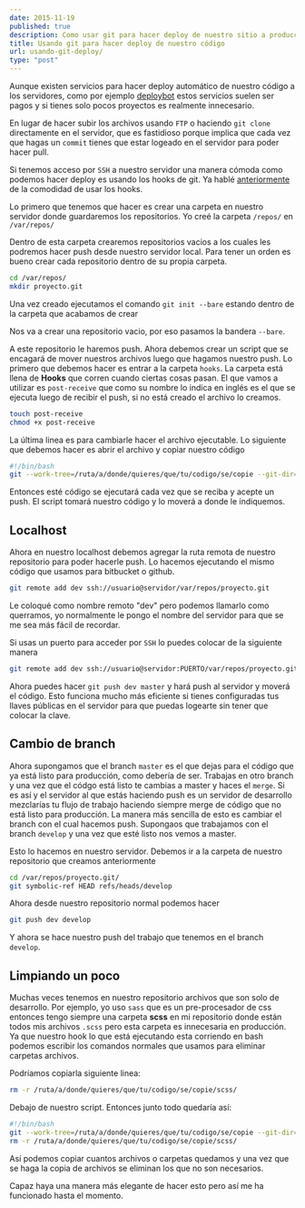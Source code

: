 ```yaml
---
date: 2015-11-19
published: true
description: Como usar git para hacer deploy de nuestro sitio a producción de manera instantanea.
title: Usando git para hacer deploy de nuestro código
url: usando-git-deploy/
type: "post"
---
```


Aunque existen servicios para hacer deploy automático de nuestro código a los servidores, como por ejemplo [deploybot](http://deploybot.com) estos servicios suelen ser pagos y si tienes solo pocos proyectos es realmente innecesario.

En lugar de hacer subir los archivos usando `FTP` o haciendo `git clone` directamente en el servidor, que es fastidioso porque implica que cada vez que hagas un `commit` tienes que estar logeado en el servidor para poder hacer pull.

Si tenemos acceso por `SSH` a nuestro servidor una manera cómoda como podemos hacer deploy es usando los hooks de git. Ya hablé [anteriormente](http://www.reactor.cl/usando-git-hooks-y-wp-cli-para-sincronizar-bases-de-datos-de-wordpress/) de la comodidad de usar los hooks.

Lo primero que tenemos que hacer es crear una carpeta en nuestro servidor donde guardaremos los repositorios. Yo creé la carpeta `/repos/` en `/var/repos/`

Dentro de esta carpeta crearemos repositorios vacios a los cuales les podremos hacer push desde nuestro servidor local. Para tener un orden es bueno crear cada repositorio dentro de su propia carpeta.

```bash
cd /var/repos/
mkdir proyecto.git
```
Una vez creado ejecutamos el comando `git init --bare` estando dentro de la carpeta que acabamos de crear

Nos va a crear una repositorio vacio, por eso pasamos la bandera `--bare`.

A este repositorio le haremos push. Ahora debemos crear un script que se encagará de mover nuestros archivos luego que hagamos nuestro push. Lo primero que debemos hacer es entrar a la carpeta `hooks`.
La carpeta está llena de **Hooks** que corren cuando ciertas cosas pasan. El que vamos a utilizar es `post-receive` que como su nombre lo indica en inglés es el que se ejecuta luego de recibir el push, si no está creado el archivo lo creamos.

```bash
touch post-receive
chmod +x post-receive
```
La última linea es para cambiarle hacer el archivo ejecutable. Lo siguiente que debemos hacer es abrir el archivo y copiar nuestro código

```bash
#!/bin/bash
git --work-tree=/ruta/a/donde/quieres/que/tu/codigo/se/copie --git-dir=/var/repos/proyecto.git checkout -f
```

Entonces esté código se ejecutará cada vez que se reciba y acepte un push. El script tomará nuestro código y lo moverá a donde le indiquemos.

## Localhost

Ahora en nuestro localhost debemos agregar la ruta remota de nuestro repositorio para poder hacerle push. Lo hacemos ejecutando el mismo código que usamos para bitbucket o github.

```bash
git remote add dev ssh://usuario@servidor/var/repos/proyecto.git
```

Le coloqué como nombre remoto "dev" pero podemos llamarlo como querramos, yo normalmente le pongo el nombre del servidor para que se me sea más fácil de recordar.

Si usas un puerto para acceder por `SSH` lo puedes colocar de la siguiente manera

```bash
git remote add dev ssh://usuario@servidor:PUERTO/var/repos/proyecto.git
```

Ahora puedes hacer `git push dev master` y hará push al servidor y moverá el código. Esto funciona mucho más eficiente si tienes configuradas tus llaves públicas en el servidor para que puedas logearte sin tener que colocar la clave.

## Cambio de branch

Ahora supongamos que el branch `master` es el que dejas para el código que ya está listo para producción, como debería de ser. Trabajas en otro branch y una vez que el códgo está listo te cambias a master y haces el `merge`. Si es así y el servidor al que estás haciendo push es un servidor de desarrollo mezclarías tu flujo de trabajo haciendo siempre merge de código que no está listo para producción. La manera más sencilla de esto es cambiar el branch con el cual hacemos push. Supongaos que trabajamos con el branch `develop` y una vez que esté listo nos vemos a master.

Esto lo hacemos en nuestro servidor. Debemos ir a la carpeta de nuestro repositorio que creamos anteriormente

```bash
cd /var/repos/proyecto.git/
git symbolic-ref HEAD refs/heads/develop
```
Ahora desde nuestro repositorio normal podemos hacer

```bash
git push dev develop
```
Y ahora se hace nuestro push del trabajo que tenemos en el branch `develop`.

## Limpiando un poco

Muchas veces tenemos en nuestro repositorio archivos que son solo de desarrollo. Por ejemplo, yo uso `sass` que es un pre-procesador de css entonces tengo siempre una carpeta **scss** en mi repositorio donde están todos mis archivos `.scss` pero esta carpeta es innecesaria en producción. Ya que nuestro hook lo que está ejecutando esta corriendo en bash podemos escribir los comandos normales que usamos para eliminar carpetas archivos.

Podríamos copiarla siguiente linea:

```bash
rm -r /ruta/a/donde/quieres/que/tu/codigo/se/copie/scss/
```

Debajo de nuestro script. Entonces junto todo quedaría así:

```bash
#!/bin/bash
git --work-tree=/ruta/a/donde/quieres/que/tu/codigo/se/copie --git-dir=/var/repos/proyecto.git checkout -f
rm -r /ruta/a/donde/quieres/que/tu/codigo/se/copie/scss/
```
Así podemos copiar cuantos archivos o carpetas quedamos y una vez que se haga la copia de archivos se eliminan los que no son necesarios.

Capaz haya una manera más elegante de hacer esto pero así me ha funcionado hasta el momento.